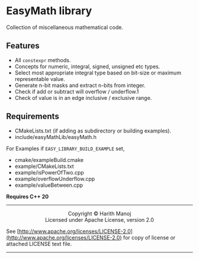 # EasyMath library

Collection of miscellaneous mathematical code.

## Features

- All `constexpr` methods.
- Concepts for numeric, integral, signed, unsigned etc types.
- Select most appropriate integral type based on bit-size or maximum representable value.
- Generate n-bit masks and extract n-bits from integer.
- Check if add or subtract will overflow / underflow.1
- Check of value is in an edge inclusive / exclusive range.

## Requirements

- CMakeLists.txt                    (if adding as subdirectory or building examples).
- include/easyMathLib/easyMath.h

For Examples if `EASY_LIBRARY_BUILD_EXAMPLE` set,
- cmake/exampleBuild.cmake
- example/CMakeLists.txt            
- example/isPowerOfTwo.cpp
- example/overflowUnderflow.cpp
- example/valueBetween.cpp

<b>Requires C++ 20</b>

<hr/>
<p style="text-align: center;">
Copyright &copy; Harith Manoj <br>
Licensed under Apache License, version 2.0 <br></p>

See [http://www.apache.org/licenses/LICENSE-2.0](http://www.apache.org/licenses/LICENSE-2.0) for copy of license or attached LICENSE text file.

<hr/>